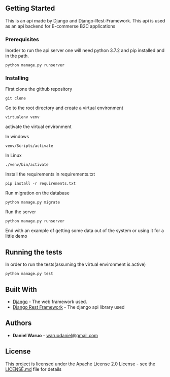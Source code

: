 ## Getting Started

This is an api made by Django and Django-Rest-Framework.
This api is used as an api backend for E-commerse B2C applications

### Prerequisites

Inorder to run the api server one will need 
python 3.7.2 and pip installed and in the path.
```
python manage.py runserver
```

### Installing
First clone the github repository

```
git clone 
```

Go to the root directory and create a virtual environment

```
virtualenv venv
```

activate the virtual environment

In windows
```
venv/Scripts/activate
```
In Linux
```
./venv/bin/activate
```
Install the requirements in requirements.txt
```
pip install -r requirements.txt
```
Run migration on the database
```
python manage.py migrate
```
Run the server
```
python manage.py runserver
```
End with an example of getting some data out of the system or using it for a little demo

## Running the tests

In order to run the tests(assuming the virtual environment is active)

```
python manage.py test
```

## Built With

* [Django](https://www.djangoproject.com/) - The web framework used.
* [Django Rest Framework](https://www.django-rest-framework.org/) - The django api library used


## Authors

* **Daniel Waruo** - waruodaniel@gmail.com

## License

This project is licensed under the Apache License 2.0 License - see the [LICENSE.md](LICENSE.md) file for details
